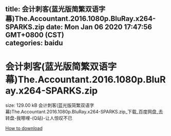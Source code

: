 
title: 会计刺客(蓝光版简繁双语字幕)The.Accountant.2016.1080p.BluRay.x264-SPARKS.zip
date: Mon Jan 06 2020 17:47:56 GMT+0800 (CST)    
categories: baidu
---

# 会计刺客(蓝光版简繁双语字幕)The.Accountant.2016.1080p.BluRay.x264-SPARKS.zip
size: 129.00 kB
 会计刺客(蓝光版简繁双语字幕)The.Accountant.2016.1080p.BluRay.x264-SPARKS.zip_下载_百度网盘_去转盘-我嚓哩-(Q站)-让人惊叹不已
 

[How to download](https://bpcam.bemobtrk.com/go/2ceec3aa-1ca2-46d6-b9ff-aaa5c184517c?jno=831)